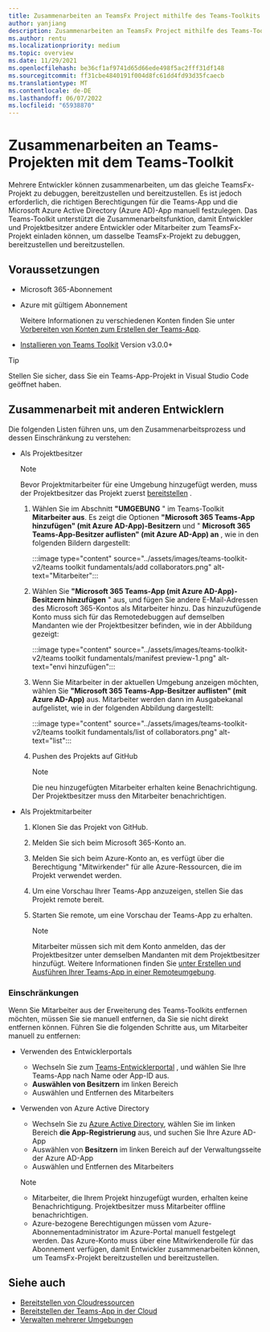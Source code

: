 ```yaml
---
title: Zusammenarbeiten an TeamsFx Project mithilfe des Teams-Toolkits
author: yanjiang
description: Zusammenarbeiten an TeamsFx Project mithilfe des Teams-Toolkits
ms.author: rentu
ms.localizationpriority: medium
ms.topic: overview
ms.date: 11/29/2021
ms.openlocfilehash: be36cf1af9741d65d66ede498f5ac2fff31df148
ms.sourcegitcommit: ff31cbe4840191f004d8fc61dd4fd93d35fcaecb
ms.translationtype: MT
ms.contentlocale: de-DE
ms.lasthandoff: 06/07/2022
ms.locfileid: "65938870"
---
```

# <a name="collaborate-on-teams-project-using-teams-toolkit"></a>Zusammenarbeiten an Teams-Projekten mit dem Teams-Toolkit

Mehrere Entwickler können zusammenarbeiten, um das gleiche TeamsFx-Projekt zu debuggen, bereitzustellen und bereitzustellen. Es ist jedoch erforderlich, die richtigen Berechtigungen für die Teams-App und die Microsoft Azure Active Directory (Azure AD)-App manuell festzulegen. Das Teams-Toolkit unterstützt die Zusammenarbeitsfunktion, damit Entwickler und Projektbesitzer andere Entwickler oder Mitarbeiter zum TeamsFx-Projekt einladen können, um dasselbe TeamsFx-Projekt zu debuggen, bereitzustellen und bereitzustellen.

## <a name="prerequisites"></a>Voraussetzungen

* Microsoft 365-Abonnement
* Azure mit gültigem Abonnement
  
  Weitere Informationen zu verschiedenen Konten finden Sie unter [Vorbereiten von Konten zum Erstellen der Teams-App](accounts.md).

* [Installieren von Teams Toolkit](https://marketplace.visualstudio.com/items?itemName=TeamsDevApp.ms-teams-vscode-extension) Version v3.0.0+

> [!TIP]
> Stellen Sie sicher, dass Sie ein Teams-App-Projekt in Visual Studio Code geöffnet haben.

## <a name="collaborate-with-other-developers"></a>Zusammenarbeit mit anderen Entwicklern

Die folgenden Listen führen uns, um den Zusammenarbeitsprozess und dessen Einschränkung zu verstehen:

* Als Projektbesitzer

  > [!NOTE]
  > Bevor Projektmitarbeiter für eine Umgebung hinzugefügt werden, muss der Projektbesitzer das Projekt zuerst [bereitstellen](provision.md) .

  1. Wählen Sie im Abschnitt **"UMGEBUNG** " im Teams-Toolkit **Mitarbeiter aus**. Es zeigt die Optionen **"Microsoft 365 Teams-App hinzufügen" (mit Azure AD-App)-Besitzern** und " **Microsoft 365 Teams-App-Besitzer auflisten" (mit Azure AD-App) an** , wie in den folgenden Bildern dargestellt:

     :::image type="content" source="../assets/images/teams-toolkit-v2/teams toolkit fundamentals/add collaborators.png" alt-text="Mitarbeiter":::

  2. Wählen Sie **"Microsoft 365 Teams-App (mit Azure AD-App)-Besitzern hinzufügen** " aus, und fügen Sie andere E-Mail-Adressen des Microsoft 365-Kontos als Mitarbeiter hinzu. Das hinzuzufügende Konto muss sich für das Remotedebuggen auf demselben Mandanten wie der Projektbesitzer befinden, wie in der Abbildung gezeigt:

     :::image type="content" source="../assets/images/teams-toolkit-v2/teams toolkit fundamentals/manifest preview-1.png" alt-text="envi hinzufügen":::

  3. Wenn Sie Mitarbeiter in der aktuellen Umgebung anzeigen möchten, wählen Sie **"Microsoft 365 Teams-App-Besitzer auflisten" (mit Azure AD-App)** aus. Mitarbeiter werden dann im Ausgabekanal aufgelistet, wie in der folgenden Abbildung dargestellt:

     :::image type="content" source="../assets/images/teams-toolkit-v2/teams toolkit fundamentals/list of collaborators.png" alt-text="list":::

  4. Pushen des Projekts auf GitHub

     > [!NOTE]
     > Die neu hinzugefügten Mitarbeiter erhalten keine Benachrichtigung. Der Projektbesitzer muss den Mitarbeiter benachrichtigen.

* Als Projektmitarbeiter

  1. Klonen Sie das Projekt von GitHub.
  2. Melden Sie sich beim Microsoft 365-Konto an.
  3. Melden Sie sich beim Azure-Konto an, es verfügt über die Berechtigung "Mitwirkender" für alle Azure-Ressourcen, die im Projekt verwendet werden.
  4. Um eine Vorschau Ihrer Teams-App anzuzeigen, stellen Sie das Projekt remote bereit.
  5. Starten Sie remote, um eine Vorschau der Teams-App zu erhalten.

     > [!NOTE]
     > Mitarbeiter müssen sich mit dem Konto anmelden, das der Projektbesitzer unter demselben Mandanten mit dem Projektbesitzer hinzufügt. Weitere Informationen finden Sie [unter Erstellen und Ausführen Ihrer Teams-App in einer Remoteumgebung](/microsoftteams/platform/sbs-gs-javascript?tabs=vscode%2Cvsc%2Cviscode%2Cvcode&tutorial-step=3&branch).

### <a name="limitations"></a>Einschränkungen

Wenn Sie Mitarbeiter aus der Erweiterung des Teams-Toolkits entfernen möchten, müssen Sie sie manuell entfernen, da Sie sie nicht direkt entfernen können. Führen Sie die folgenden Schritte aus, um Mitarbeiter manuell zu entfernen:

* Verwenden des Entwicklerportals

  * Wechseln Sie zum [Teams-Entwicklerportal](https://dev.teams.microsoft.com/home) , und wählen Sie Ihre Teams-App nach Name oder App-ID aus.
  * **Auswählen von Besitzern** im linken Bereich
  * Auswählen und Entfernen des Mitarbeiters

* Verwenden von Azure Active Directory

  * Wechseln Sie zu [Azure Active Directory](https://ms.portal.azure.com/#blade/Microsoft_AAD_IAM/ActiveDirectoryMenuBlade/RegisteredApps), wählen Sie im linken Bereich **die App-Registrierung** aus, und suchen Sie Ihre Azure AD-App
  * Auswählen von **Besitzern** im linken Bereich auf der Verwaltungsseite der Azure AD-App
  * Auswählen und Entfernen des Mitarbeiters

   > [!NOTE]
   >
   > * Mitarbeiter, die Ihrem Projekt hinzugefügt wurden, erhalten keine Benachrichtigung. Projektbesitzer muss Mitarbeiter offline benachrichtigen.
   > * Azure-bezogene Berechtigungen müssen vom Azure-Abonnementadministrator im Azure-Portal manuell festgelegt werden. Das Azure-Konto muss über eine Mitwirkenderolle für das Abonnement verfügen, damit Entwickler zusammenarbeiten können, um TeamsFx-Projekt bereitzustellen und bereitzustellen.

## <a name="see-also"></a>Siehe auch

* [Bereitstellen von Cloudressourcen](provision.md)
* [Bereitstellen der Teams-App in der Cloud](deploy.md)
* [Verwalten mehrerer Umgebungen](TeamsFx-multi-env.md)
